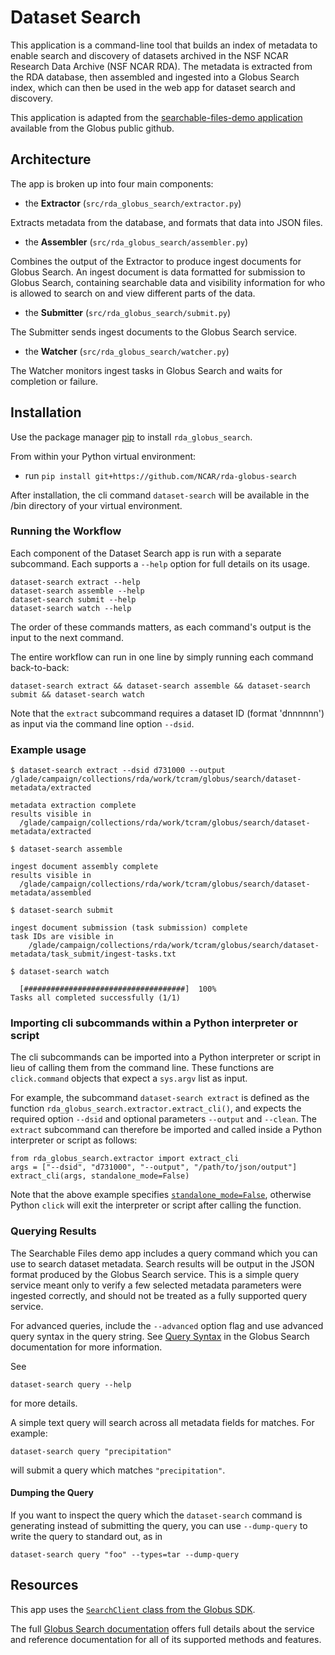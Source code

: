 # Dataset Search

This application is a command-line tool that builds an index of metadata to
enable search and discovery of datasets archived in the NSF NCAR Research 
Data Archive (NSF NCAR RDA).  The metadata is extracted from the RDA database,
then assembled and ingested into a Globus Search index, which can then be
used in the web app for dataset search and discovery.

This application is adapted from the [searchable-files-demo application](https://github.com/globus/searchable-files-demo) available from the Globus public github.

## Architecture

The app is broken up into four main components:

- the **Extractor** (`src/rda_globus_search/extractor.py`)

Extracts metadata from the database, and formats that data into JSON
files.

- the **Assembler** (`src/rda_globus_search/assembler.py`)

Combines the output of the Extractor to produce ingest documents for Globus 
Search. An ingest document is data formatted for submission to Globus Search, 
containing searchable data and visibility information for who is allowed to 
search on and view different parts of the data.

- the **Submitter** (`src/rda_globus_search/submit.py`)

The Submitter sends ingest documents to the Globus Search service.

- the **Watcher** (`src/rda_globus_search/watcher.py`)

The Watcher monitors ingest tasks in Globus Search and waits for completion or failure.

## Installation

Use the package manager [pip](https://pip.pypa.io/en/stable/) to 
install `rda_globus_search`.

From within your Python virtual environment:
- run `pip install git+https://github.com/NCAR/rda-globus-search`

After installation, the cli command `dataset-search` will be available in
the /bin directory of your virtual environment.

### Running the Workflow

Each component of the Dataset Search app is run with a separate
subcommand. Each supports a `--help` option for full details on its
usage.
```
dataset-search extract --help
dataset-search assemble --help
dataset-search submit --help
dataset-search watch --help
```
The order of these commands matters, as each command's output is the input to
the next command.

The entire workflow can run in one line by simply running each command
back-to-back:
```
dataset-search extract && dataset-search assemble && dataset-search submit && dataset-search watch
```
Note that the `extract` subcommand requires a dataset ID (format 'dnnnnnn') as 
input via the command line option `--dsid`.

### Example usage
```
$ dataset-search extract --dsid d731000 --output /glade/campaign/collections/rda/work/tcram/globus/search/dataset-metadata/extracted

metadata extraction complete
results visible in
  /glade/campaign/collections/rda/work/tcram/globus/search/dataset-metadata/extracted

$ dataset-search assemble

ingest document assembly complete
results visible in
  /glade/campaign/collections/rda/work/tcram/globus/search/dataset-metadata/assembled

$ dataset-search submit

ingest document submission (task submission) complete
task IDs are visible in
    /glade/campaign/collections/rda/work/tcram/globus/search/dataset-metadata/task_submit/ingest-tasks.txt

$ dataset-search watch

  [####################################]  100%
Tasks all completed successfully (1/1)
```

### Importing cli subcommands within a Python interpreter or script
The cli subcommands can be imported into a Python interpreter or script in lieu
of calling them from the command line.  These functions are `click.command` 
objects that expect a `sys.argv` list as input.  

For example, the subcommand `dataset-search extract` is defined as the
function `rda_globus_search.extractor.extract_cli()`, and expects the required
option `--dsid` and optional parameters `--output` and `--clean`.  The 
`extract` subcommand can therefore be imported and called inside a Python
interpreter or script as follows:
```
from rda_globus_search.extractor import extract_cli
args = ["--dsid", "d731000", "--output", "/path/to/json/output"]
extract_cli(args, standalone_mode=False)
```
Note that the above example specifies 
[`standalone_mode=False`](https://click.palletsprojects.com/en/stable/api/#click.BaseCommand.main), 
otherwise Python `click` will exit the interpreter or script after calling the
function.

### Querying Results

The Searchable Files demo app includes a query command which you can use to
search dataset metadata. Search results will be output in the JSON format produced by
the Globus Search service.  This is a simple query service meant only to verify
a few selected metadata parameters were ingested correctly, and should not be
treated as a fully supported query service.

For advanced queries, include the `--advanced` option flag and use advanced
query syntax in the query string.  See [Query Syntax](https://docs.globus.org/api/search/query/#query_syntax)
in the Globus Search documentation for more information.

See
```
dataset-search query --help
```
for more details.

A simple text query will search across all metadata fields for matches.
For example:
```
dataset-search query "precipitation"
```
will submit a query which matches `"precipitation"`.

#### Dumping the Query

If you want to inspect the query which the `dataset-search` command
is generating instead of submitting the query, you can use
`--dump-query` to write the query to standard out, as in
```
dataset-search query "foo" --types=tar --dump-query
```
## Resources

This app uses the 
[`SearchClient` class from the Globus SDK](https://globus-sdk-python.readthedocs.io/en/stable/services/search.html).

The full [Globus Search documentation](https://docs.globus.org/api/search/) offers full
details about the service and reference documentation for all of
its supported methods and features.
